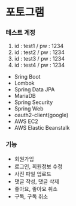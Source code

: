 # 포토그램

### 테스트 계정
1. id : test1 / pw : 1234
2. id : test2 / pw : 1234
3. id : test3 / pw : 1234
4. id : test4 / pw : 1234

- Sring Boot
- Lombok
- Spring Data JPA
- MariaDB
- Spring Security
- Spring Web
- oauth2-client(google)
- AWS EC2
- AWS Elastic Beanstalk

### 기능

- 회원가입
- 로그인, 회원정보 수정
- 사진 파일 업로드
- 댓글 작성, 댓글 삭제
- 좋아요, 좋아요 취소
- 구독, 구독 취소
